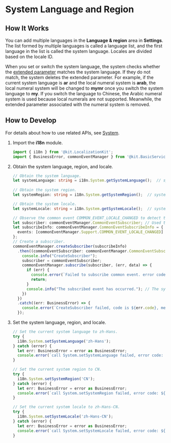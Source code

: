 # System Language and Region


## How It Works

You can add multiple languages in the **Language & region** area in **Settings**. The list formed by multiple languages is called a language list, and the first language in the list is called the system language. Locales are divided based on the locale ID.

When you set or switch the system language, the system checks whether the [extended parameter](i18n-locale-culture.md) matches the system language. If they do not match, the system deletes the extended parameter. For example, if the current system language is **ar** and the local numeral system is **arab**, the local numeral system will be changed to **mymr** once you switch the system language to **my**. If you switch the language to Chinese, the Arabic numeral system is used because local numerals are not supported. Meanwhile, the extended parameter associated with the numeral system is removed.


## How to Develop

For details about how to use related APIs, see [System](../reference/apis-localization-kit/js-apis-i18n.md#system9).

1. Import the **i18n** module.
   ```ts
   import { i18n } from '@kit.LocalizationKit';
   import { BusinessError, commonEventManager } from '@kit.BasicServicesKit';
   ```

2. Obtain the system language, region, and locale.
   ```ts
   // Obtain the system language.
   let systemLanguage: string = i18n.System.getSystemLanguage();  // systemLanguage indicates the current system language.
 
   // Obtain the system region.
   let systemRegion: string = i18n.System.getSystemRegion();  // systemRegion indicates the current system region.
   
   // Obtain the system locale.
   let systemLocale: string = i18n.System.getSystemLocale();  // systemLocale is the current system locale.

   // Observe the common event COMMON_EVENT_LOCALE_CHANGED to detect the system language, region, or locale change.
   let subscriber: commonEventManager.CommonEventSubscriber; // Used to save the created subscriber object for subsequent subscription and unsubscription.
   let subscribeInfo: commonEventManager.CommonEventSubscribeInfo = {
     events: [commonEventManager.Support.COMMON_EVENT_LOCALE_CHANGED]
   };
   // Create a subscriber.
   commonEventManager.createSubscriber(subscribeInfo)
     .then((commonEventSubscriber: commonEventManager.CommonEventSubscriber) => {
       console.info("CreateSubscriber");
       subscriber = commonEventSubscriber;
       commonEventManager.subscribe(subscriber, (err, data) => {
         if (err) {
           console.error(`Failed to subscribe common event. error code: ${err.code}, message: ${err.message}.`);
           return;
         }
         console.info("The subscribed event has occurred."); // The system language, region, or locale has changed.
       })
     })
     .catch((err: BusinessError) => {
       console.error(`CreateSubscriber failed, code is ${err.code}, message is ${err.message}`);
     });
   ```

<!--Del-->
3. Set the system language, region, and locale.
   ```ts
   // Set the current system language to zh-Hans.
   try {
     i18n.System.setSystemLanguage('zh-Hans');
   } catch (error) {
     let err: BusinessError = error as BusinessError;
     console.error(`call System.setSystemLanguage failed, error code: ${err.code}, message: ${err.message}.`);
   }

   // Set the current system region to CN.
   try {
     i18n.System.setSystemRegion('CN');
   } catch (error) {
     let err: BusinessError = error as BusinessError;
     console.error(`call System.setSystemRegion failed, error code: ${err.code}, message: ${err.message}.`);
   }

   // Set the current system locale to zh-Hans-CN.
   try {
     i18n.System.setSystemLocale('zh-Hans-CN');
   } catch (error) {
     let err: BusinessError = error as BusinessError;
     console.error(`call System.setSystemLocale failed, error code: ${err.code}, message: ${err.message}.`);
   }
   ```
<!--DelEnd-->
